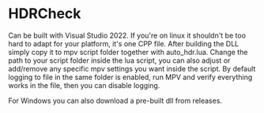 # HDRCheck

Can be built with Visual Studio 2022. If you're on linux it shouldn't be too hard to adapt for your platform, it's one CPP file.
After building the DLL simply copy it to mpv script folder together with auto_hdr.lua. Change the path to your script folder inside the lua script, you can also adjust or add/remove any specific mpv settings you want inside the script. By default logging to file in the same folder is enabled, run MPV and verify everything works in the file, then you can disable logging.

For Windows you can also download a pre-built dll from releases.
